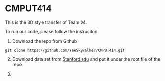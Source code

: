 # CMPUT414

This is the 3D style transfer of Team 04. 

To run our code, please follow the instruciton

1. Download the repo from Github
```
git clone https://github.com/YeeSkywalker/CMPUT414.git
```

2. Download data set from [Stanford.edu](https://shapenet.cs.stanford.edu/ericyi/shapenetcore_partanno_segmentation_benchmark_v0.zip) and put it under the root file of the repo

3. 
